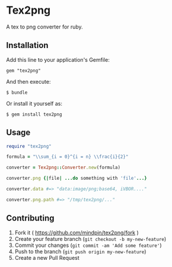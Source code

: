 # Tex2png

A tex to png converter for ruby.

## Installation

Add this line to your application's Gemfile:

    gem "tex2png"

And then execute:

    $ bundle

Or install it yourself as:

    $ gem install tex2png

## Usage

```ruby
require "tex2png"

formula = "\\sum_{i = 0}^{i = n} \\frac{i}{2}"

converter = Tex2png::Converter.new(formula)

converter.png {|file| ...do something with 'file'...}

converter.data #=> "data:image/png;base64, iVBOR...."

converter.png.path #=> "/tmp/tex2png/..."
```

## Contributing

1. Fork it ( https://github.com/mindpin/tex2png/fork )
2. Create your feature branch (`git checkout -b my-new-feature`)
3. Commit your changes (`git commit -am 'Add some feature'`)
4. Push to the branch (`git push origin my-new-feature`)
5. Create a new Pull Request
